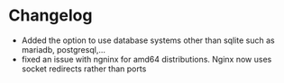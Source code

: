 # Changelog
- Added the option to use database systems other than sqlite such as mariadb, postgresql,...
- fixed an issue with ngninx for amd64 distributions. Nginx now uses socket redirects rather than ports
